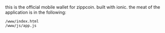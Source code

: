 this is the official mobile wallet for zippcoin. built with ionic. the meat of the application is in the following:

````
/www/index.html
/www/js/app.js
````

